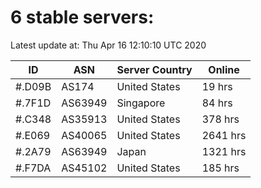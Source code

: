 # 6 stable servers:

Latest update at: Thu Apr 16 12:10:10 UTC 2020

| ID | ASN | Server Country | Online |
| -- | --- | -------------- | ------ |
| #.D09B | AS174 | United States | 19 hrs |
| #.7F1D | AS63949 | Singapore | 84 hrs |
| #.C348 | AS35913 | United States | 378 hrs |
| #.E069 | AS40065 | United States | 2641 hrs |
| #.2A79 | AS63949 | Japan | 1321 hrs |
| #.F7DA | AS45102 | United States | 185 hrs |

